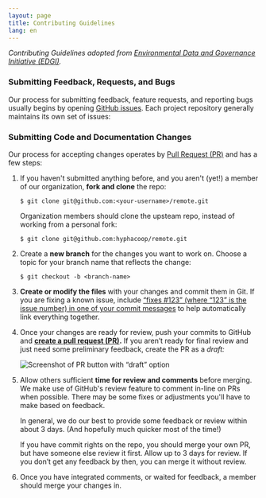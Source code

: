 ```yaml
---
layout: page
title: Contributing Guidelines
lang: en
---
```


_Contributing Guidelines adopted from [Environmental Data and Governance Initiative (EDGI)](https://envirodatagov.org/)._

### Submitting Feedback, Requests, and Bugs

Our process for submitting feedback, feature requests, and reporting bugs usually begins by opening [GitHub issues](https://help.github.com/articles/about-issues/). Each project repository generally maintains its own set of issues:


### Submitting Code and Documentation Changes

Our process for accepting changes operates by [Pull Request (PR)](https://help.github.com/articles/about-pull-requests/) and has a few steps:

1.  If you haven't submitted anything before, and you aren't (yet!) a member of our organization, **fork and clone** the repo:

        $ git clone git@github.com:<your-username>/remote.git

    Organization members should clone the upsteam repo, instead of working from a personal fork:

        $ git clone git@github.com:hyphacoop/remote.git

1.  Create a **new branch** for the changes you want to work on. Choose a topic for your branch name that reflects the change:

        $ git checkout -b <branch-name>

1.  **Create or modify the files** with your changes and commit them in Git. If you are fixing a known issue, include [“fixes #123” (where “123” is the issue number) in one of your commit messages](https://help.github.com/en/github/managing-your-work-on-github/closing-issues-using-keywords) to help automatically link everything together.

1. Once your changes are ready for review, push your commits to GitHub and **[create a pull request (PR)](https://help.github.com/en/github/collaborating-with-issues-and-pull-requests/creating-a-pull-request-from-a-fork).** If you aren’t ready for final review and just need some preliminary feedback, create the PR as a *draft:*

    ![Screenshot of PR button with “draft” option](https://help.github.com/assets/images/help/pull_requests/pullrequest-send.png)

1.  Allow others sufficient **time for review and comments** before merging. We make use of GitHub's review feature to comment in-line on PRs when possible. There may be some fixes or adjustments you'll have to make based on feedback.

    In general, we do our best to provide some feedback or review within about 3 days. (And hopefully much quicker most of the time!)
    
    If you have commit rights on the repo, you should merge your own PR, but have someone else review it first. Allow up to 3 days for review. If you don’t get any feedback by then, you can merge it without review.

1.  Once you have integrated comments, or waited for feedback, a member should merge your changes in.
